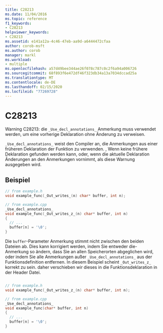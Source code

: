 ```yaml
---
title: C28213
ms.date: 11/04/2016
ms.topic: reference
f1_keywords:
- C28213
helpviewer_keywords:
- C28213
ms.assetid: e141a12a-4c46-47eb-aa9d-a6444472cfaa
author: corob-msft
ms.author: corob
manager: markl
ms.workload:
- multiple
ms.openlocfilehash: a57d49bee344ae26f078c787c0c2f6a94a006726
ms.sourcegitcommit: 68f893f6e472df46f323db34a13a7034dccad25a
ms.translationtype: MT
ms.contentlocale: de-DE
ms.lasthandoff: 02/15/2020
ms.locfileid: "77269728"
---
```

# <a name="c28213"></a>C28213
Warning C28213: die `_Use_decl_annotations_` Anmerkung muss verwendet werden, um eine vorherige Deklaration ohne Änderung zu verweisen.

`_Use_decl_annotations_` weist den Compiler an, die Anmerkungen aus einer früheren Deklaration der Funktion zu verwenden.  , Wenn keine frühere Deklaration gefunden werden kann, oder, wenn die aktuelle Deklaration Änderungen an den Anmerkungen vornimmt, als diese Warnung ausgegeben wird.


## <a name="example"></a>Beispiel

```cpp
// from example.h
void example_func(_Out_writes_(n) char* buffer, int n);

// from example.cpp
_Use_decl_annotations_ 
void example_func(_Out_writes_z_(n) char* buffer, int n)
{
  // ...
  buffer[n] = '\0';
}
```

Die `buffer`-Parameter Anmerkung stimmt nicht zwischen den beiden Dateien ab.  Dies kann korrigiert werden, indem Sie entweder die-Anmerkung so ändern, dass Sie an allen Speicherorten abgeglichen wird, oder indem Sie alle Anmerkungen außer `_Use_decl_annotations_` aus der Funktionsdefinition entfernen.  In diesem Beispiel scheint `_Out_writes_z_` korrekt zu sein. daher verschieben wir dieses in die Funktionsdeklaration in der Header Datei.

```cpp

// from example.h
void example_func(_Out_writes_z_(n) char* buffer, int n);

// from example.cpp
_Use_decl_annotations_ 
void example_func(char* buffer, int n)
{
  // ...
  buffer[n] = '\0';
}
```
